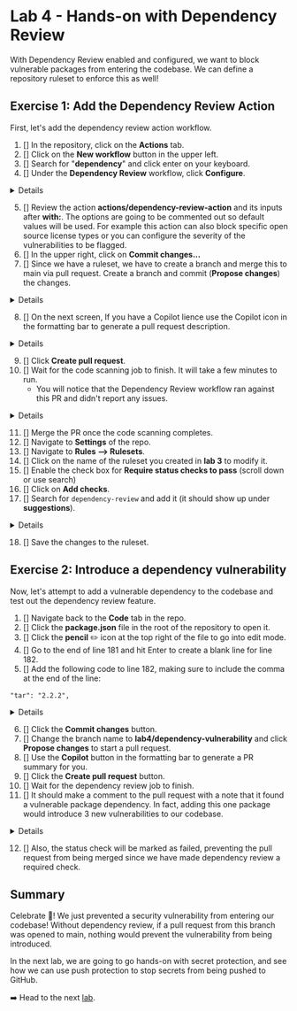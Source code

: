 # Lab 4 - Hands-on with Dependency Review

With Dependency Review enabled and configured, we want to block vulnerable packages from entering the codebase. We can define a repository ruleset to enforce this as well!

## Exercise 1: Add the Dependency Review Action

First, let's add the dependency review action workflow.

1. [] In the repository, click on the **Actions** tab.
2. [] Click on the **New workflow** button in the upper left.
3. [] Search for "**dependency**" and click enter on your keyboard.
4. [] Under the **Dependency Review** workflow, click **Configure**.

<details>

  ![image](images/lab-4-1-1.png)
</details>

5. [] Review the action **actions/dependency-review-action** and its inputs after **with:**. The options are going to be commented out so default values will be used. For example this action can also block specific open source license types or you can configure the severity of the vulnerabilities to be flagged.
6. [] In the upper right, click on **Commit changes...**
7. [] Since we have a ruleset, we have to create a branch and merge this to main via pull request. Create a branch and commit (**Propose changes**) the changes.

<details>

  ![image](images/lab-4-1-2.png)
</details>

8. [] On the next screen, If you have a Copilot lience use the Copilot icon  in the formatting bar to generate a pull request description.

<details>

  ![image](images/lab-4-1-3.png)
</details>

9. [] Click **Create pull request**.
10. [] Wait for the code scanning job to finish. It will take a few minutes to run.
    - You will notice that the Dependency Review workflow ran against this PR and didn't report any issues.

<details>

  ![image](images/lab-4-1-4.png)
</details>

11. [] Merge the PR once the code scanning completes.
12. [] Navigate to **Settings** of the repo.
13. [] Navigate to **Rules --> Rulesets**.
14. [] Click on the name of the ruleset you created in **lab 3** to modify it.
15. [] Enable the check box for **Require status checks to pass** (scroll down or use search)
16. [] Click on **Add checks**.
17. [] Search for `dependency-review` and add it (it should show up under **suggestions**).

<details>

  ![image](images/lab-4-1-5.png)
</details>

18. [] Save the changes to the ruleset.

## Exercise 2: Introduce a dependency vulnerability

Now, let's attempt to add a vulnerable dependency to the codebase and test out the dependency review feature.

1. [] Navigate back to the **Code** tab in the repo.
2. [] Click the **package.json** file in the root of the repository to open it.
3. [] Click the **pencil** ✏️ icon at the top right of the file to go into edit mode.
4. [] Go to the end of line 181 and hit Enter to create a blank line for line 182.
5. [] Add the following code to line 182, making sure to include the comma at the end of the line:

```
"tar": "2.2.2",
```

<details>

  ![image](images/lab-4-2-1.png)
</details>

6. [] Click the **Commit changes** button.
7. [] Change the branch name to **lab4/dependency-vulnerability** and click **Propose changes** to start a pull request.
8. [] Use the **Copilot** button in the formatting bar to generate a PR summary for you.
9. [] Click the **Create pull request** button.
10. [] Wait for the dependency review job to finish.
11. [] It should make a comment to the pull request with a note that it found a vulnerable package dependency. In fact, adding this one package would introduce 3 new vulnerabilities to our codebase.

<details>

  ![image](images/lab-4-2-2.png)
</details>

12. [] Also, the status check will be marked as failed, preventing the pull request from being merged since we have made dependency review a required check.

## Summary

Celebrate 🎉! We just prevented a security vulnerability from entering our codebase! Without dependency review, if a pull request from this branch was opened to main, nothing would prevent the vulnerability from being introduced.

In the next lab, we are going to go hands-on with secret protection, and see how we can use push protection to stop secrets from being pushed to GitHub.

➡️ Head to the next [lab](lab4.md).
